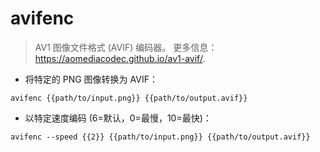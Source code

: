 # avifenc

> AV1 图像文件格式 (AVIF) 编码器。
> 更多信息：<https://aomediacodec.github.io/av1-avif/>.

- 将特定的 PNG 图像转换为 AVIF：

`avifenc {{path/to/input.png}} {{path/to/output.avif}}`

- 以特定速度编码 (6=默认，0=最慢，10=最快)：

`avifenc --speed {{2}} {{path/to/input.png}} {{path/to/output.avif}}`